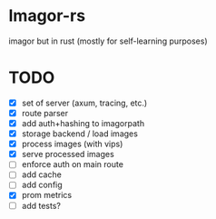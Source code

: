 
# Imagor-rs

imagor but in rust (mostly for self-learning purposes)

# TODO

- [x] set of server (axum, tracing, etc.)
- [x] route parser
- [x] add auth+hashing to imagorpath
- [x] storage backend / load images
- [x] process images (with vips)
- [x] serve processed images
- [ ] enforce auth on main route
- [ ] add cache
- [ ] add config
- [x] prom metrics
- [ ] add tests?
